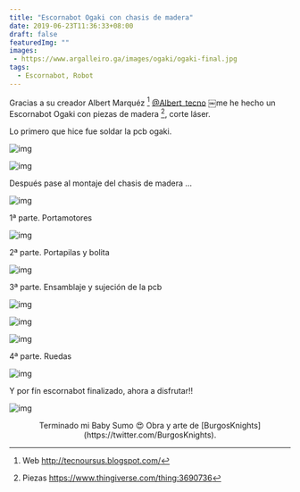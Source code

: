 ```yaml
---
title: "Escornabot Ogaki con chasis de madera"
date: 2019-06-23T11:36:33+08:00
draft: false
featuredImg: ""
images:
 - https://www.argalleiro.ga/images/ogaki/ogaki-final.jpg
tags:
  - Escornabot, Robot
---
```


Gracias a su creador Albert Marquéz [^1] [@Albert_tecno](https://twitter.com/Albert_tecno) ￼me he hecho un Escornabot Ogaki con piezas de madera [^2], corte láser.

Lo primero que hice fue soldar la pcb ogaki.

![img](https://www.argalleiro.ga/images/ogaki/pcb_1.jpg)

![img](https://www.argalleiro.ga/images/ogaki/pcb_2.jpg)

Después pase al montaje del chasis de madera …

![img](https://www.argalleiro.ga/images/ogaki/piezas.jpg)

1ª parte. Portamotores

![img](https://www.argalleiro.ga/images/ogaki/portamotores.jpg)

2ª parte. Portapilas y bolita

![img](https://www.argalleiro.ga/images/ogaki/portapilas.jpg)

3ª parte. Ensamblaje y sujeción de la pcb

![img](https://www.argalleiro.ga/images/ogaki/ensamblaje_1.jpg)

![img](https://www.argalleiro.ga/images/ogaki/ensamblaje_2.jpg)

![img](https://www.argalleiro.ga/images/ogaki/ensamblaje_3.jpg)

4ª parte. Ruedas

![img](https://www.argalleiro.ga/images/ogaki/ruedas.jpg)

Y por fín escornabot finalizado, ahora a disfrutar!!

![img](https://www.argalleiro.ga/images/ogaki/ogaki-final.jpg)
<center>
Terminado mi Baby Sumo 😍 Obra y arte de [BurgosKnights](https://twitter.com/BurgosKnights).
</center>




[^1]: Web http://tecnoursus.blogspot.com/
[^2]: Piezas https://www.thingiverse.com/thing:3690736
